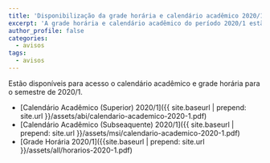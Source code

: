 ```yaml
---
title: 'Disponibilização da grade horária e calendário acadêmico 2020/1'
excerpt: 'A grade horária e calendário acadêmico do período 2020/1 estão disponíveis para acesso.'
author_profile: false
categories:
  - avisos
tags:
  - avisos
---
```


Estão disponíveis para acesso o calendário acadêmico e grade horária para o semestre de 2020/1.


- [Calendário Acadêmico (Superior) 2020/1]({{ site.baseurl | prepend: site.url }}/assets/abi/calendario-academico-2020-1.pdf)
- [Calendário Acadêmico (Subseaquente) 2020/1]({{ site.baseurl | prepend: site.url }}/assets/msi/calendario-academico-2020-1.pdf)
- [Grade Horária 2020/1]({{site.baseurl | prepend: site.url }}/assets/all/horarios-2020-1.pdf)
